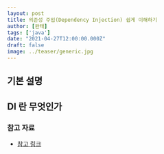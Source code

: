 ```yaml
---
layout: post  
title: 의존성 주입(Dependency Injection) 쉽게 이해하기
author: [완태]
tags: ['java']
date: "2021-04-27T12:00:00.000Z"
draft: false
image: ../teaser/generic.jpg
---
```

기본 설명
---

## DI 란 무엇인가

### 참고 자료

-   [참고 링크](https://www.youtube.com/watch?v=n28M8iryFPw)